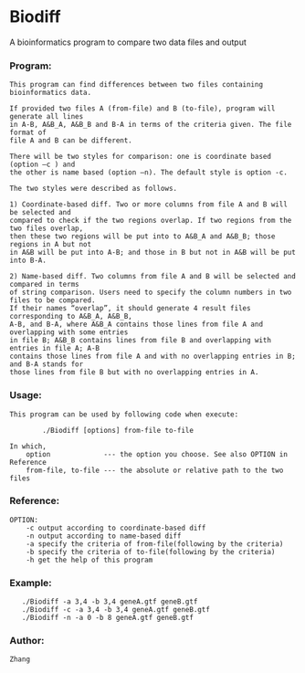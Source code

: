 # Biodiff
A bioinformatics program to compare two data files and output
### Program:
    This program can find differences between two files containing bioinformatics data. 

    If provided two files A (from-file) and B (to-file), program will generate all lines
    in A-B, A&B_A, A&B_B and B-A in terms of the criteria given. The file format of 
    file A and B can be different.

    There will be two styles for comparison: one is coordinate based (option –c ) and 
    the other is name based (option –n). The default style is option -c. 

    The two styles were described as follows. 

    1) Coordinate-based diff. Two or more columns from file A and B will be selected and
    compared to check if the two regions overlap. If two regions from the two files overlap,
    then these two regions will be put into to A&B_A and A&B_B; those regions in A but not 
    in A&B will be put into A-B; and those in B but not in A&B will be put into B-A. 

    2) Name-based diff. Two columns from file A and B will be selected and compared in terms
    of string comparison. Users need to specify the column numbers in two files to be compared. 
    If their names “overlap”, it should generate 4 result files corresponding to A&B_A, A&B_B, 
    A-B, and B-A, where A&B_A contains those lines from file A and overlapping with some entries
    in file B; A&B_B contains lines from file B and overlapping with entries in file A; A-B 
    contains those lines from file A and with no overlapping entries in B; and B-A stands for 
    those lines from file B but with no overlapping entries in A. 

### Usage:
    This program can be used by following code when execute:
```
        ./Biodiff [options] from-file to-file
```
    In which, 
        option             --- the option you choose. See also OPTION in Reference
        from-file, to-file --- the absolute or relative path to the two files
### Reference:
    OPTION:
        -c output according to coordinate-based diff
        -n output according to name-based diff
        -a specify the criteria of from-file(following by the criteria)
        -b specify the criteria of to-file(following by the criteria)
        -h get the help of this program
### Example:
```
   ./Biodiff -a 3,4 -b 3,4 geneA.gtf geneB.gtf
   ./Biodiff -c -a 3,4 -b 3,4 geneA.gtf geneB.gtf
   ./Biodiff -n -a 0 -b 8 geneA.gtf geneB.gtf
```
### Author:
    Zhang
